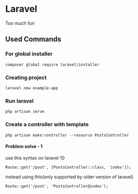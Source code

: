 # Laravel
Too much fun
## Used Commands
### For global installer
```
composer global require laravel/installer
```
### Creating project
```
laravel new example-app
```
### Run laravel
```
php artisan serve
```
### Create a controller with template
```
php artisan make:controller --resource PostsController
```
#### Problem solve - 1
use this syntax on laravel 10
```
Route::get('/post', [PostsController::class, 'index']);
```
instead using this(only supported by older version of laravel)
```
Route::get('/post', 'PostsController@index');
```
